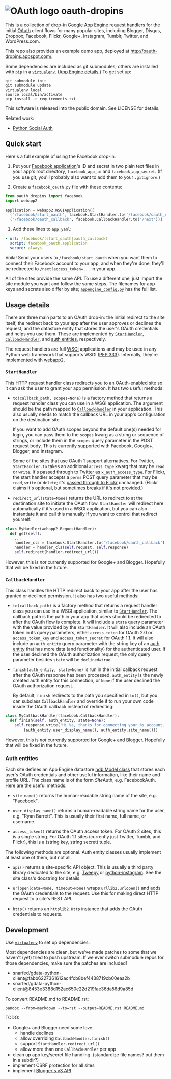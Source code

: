 ![OAuth logo](https://raw.github.com/snarfed/oauth-dropins/master/static/oauth_shiny_128.png)
oauth-dropins
=============

This is a collection of drop-in
[Google App Engine](https://appengine.google.com/) request handlers for the
initial [OAuth](http://oauth.net/) client flows for many popular sites,
including Blogger, Disqus, Dropbox, Facebook, Flickr, Google+, Instagram,
Tumblr, Twitter, and WordPress.com.

This repo also provides an example demo app, deployed at
http://oauth-dropins.appspot.com/.

Some dependencies are included as git submodules; others are installed with
`pip` in a
[`virtualenv`](http://docs.python-guide.org/en/latest/dev/virtualenvs/).
([App Engine details.](https://cloud.google.com/appengine/docs/python/tools/libraries27#vendoring))
To get set up:

```shell
git submodule init
git submodule update
virtualenv local
source local/bin/activate
pip install -r requirements.txt
```

This software is released into the public domain. See LICENSE for details.

Related work:

* [Python Social Auth](http://psa.matiasaguirre.net/)


Quick start
---

Here's a full example of using the Facebook drop-in.

1. Put your [Facebook application](https://developers.facebook.com/apps)'s ID
and secret in two plain text files in your app's root directory,
`facebook_app_id` and `facebook_app_secret`. (If you use git, you'll probably
also want to add them to your `.gitignore`.)

1. Create a `facebook_oauth.py` file with these contents:

```python
from oauth_dropins import facebook
import webapp2

application = webapp2.WSGIApplication([
  ('/facebook/start_oauth', facebook.StartHandler.to('/facebook/oauth_callback')),
  ('/facebook/oauth_callback', facebook.CallbackHandler.to('/next'))]
```

1. Add these lines to `app.yaml`:

```yaml
- url: /facebook/(start_oauth|oauth_callback)
  script: facebook_oauth.application
  secure: always
```

Voila! Send your users to `/facebook/start_oauth` when you want them to connect
their Facebook account to your app, and when they're done, they'll be redirected
to `/next?access_token=...` in your app.

All of the sites provide the same API. To use a different one, just import the
site module you want and follow the same steps. The filenames for app keys and
secrets also differ by site;
[`appengine_config.py`](https://github.com/snarfed/oauth-dropins/blob/master/appengine_config.py)
has the full list.


Usage details
---

There are three main parts to an OAuth drop-in: the initial redirect to the site
itself, the redirect back to your app after the user approves or declines the
request, and the datastore entity that stores the user's OAuth credentials and
helps you use them. These are implemented by [`StartHandler`](#starthandler),
[`CallbackHandler`](#callbackhandler), and [auth entities](#auth-entities),
respectively.

The request handlers are full [WSGI](http://wsgi.org/) applications and may be
used in any Python web framework that supports WSGI
([PEP 333](http://www.python.org/dev/peps/pep-0333/)). Internally, they're
implemented with [webapp2](http://webapp-improved.appspot.com/).


### `StartHandler`

This HTTP request handler class redirects you to an OAuth-enabled site so it can ask
the user to grant your app permission. It has two useful methods:

- `to(callback_path, scopes=None)` is a factory method that returns a request
  handler class you can use in a WSGI application. The argument should be the
  path mapped to [`CallbackHandler`](#callbackhandler) in your application. This
  also usually needs to match the callback URL in your app's configuration on
  the destination site.

  If you want to add OAuth scopes beyond the default one(s) needed for login,
  you can pass them to the `scopes` kwarg as a string or sequence of strings, or
  include them in the `scopes` query parameter in the POST request body. This is
  currently supported with Facebook, Google+, Blogger, and Instagram.

  Some of the sites that use OAuth 1 support alternatives. For Twitter,
  `StartHandler.to` takes an additional `access_type` kwarg that may be `read`
  or `write`. It's passed through to Twitter
  [as `x_auth_access_type`](https://dev.twitter.com/docs/api/1/post/oauth/request_token).
  For Flickr, the start handler accepts a `perms` POST query parameter that may
  be `read`, `write` or `delete`; it's
  [passed through to Flickr](https://www.flickr.com/services/api/auth.oauth.html#authorization)
  unchanged. (Flickr claims it's optional, but
  [sometimes breaks if it's not provided.](http://stackoverflow.com/questions/6517317/flickr-api-error-when-oauth))

- `redirect_url(state=None)` returns the URL to redirect to at the destination
  site to initiate the OAuth flow. `StartHandler` will redirect here
  automatically if it's used in a WSGI application, but you can also instantiate
  it and call this manually if you want to control that redirect yourself:

```python
class MyHandler(webapp2.RequestHandler):
  def get(self):
    ...
    handler_cls = facebook.StartHandler.to('/facebook/oauth_callback')
    handler = handler_cls(self.request, self.response)
    self.redirect(handler.redirect_url())
```

  However, this is *not* currently supported for Google+ and Blogger. Hopefully
  that will be fixed in the future.


### `CallbackHandler`

This class handles the HTTP redirect back to your app after the user has granted
or declined permission. It also has two useful methods:

- `to(callback_path)` is a factory method that returns a request handler class
  you can use in a WSGI application, similar to [`StartHandler`](#starthandler).
  The callback path is the path in your app that users should be redirected to
  after the OAuth flow is complete. It will include a `state` query parameter
  with the value provided by the `StartHandler`. It will also include an OAuth
  token in its query parameters, either `access_token` for OAuth 2.0 or
  `access_token_key` and `access_token_secret` for OAuth 1.1. It will also
  include an `auth_entity` query parameter with the string key of an
  [auth entity](#auth-entities) that has more data (and functionality) for the
  authenticated user. If the user declined the OAuth authorization request, the
  only query parameter besides `state` will be `declined=true`.

- `finish(auth_entity, state=None)` is run in the initial callback request after
  the OAuth response has been processed. `auth_entity` is the newly created auth
  entity for this connection, or `None` if the user declined the OAuth
  authorization request.

  By default, `finish` redirects to the path you specified in `to()`, but you
  can subclass `CallbackHandler` and override it to run your own code inside the
  OAuth callback instead of redirecting:

```python
class MyCallbackHandler(facebook.CallbackHandler):
  def finish(self, auth_entity, state=None):
    self.response.write('Hi %s, thanks for connecting your %s account.' %
        (auth_entity.user_display_name(), auth_entity.site_name()))
```

  However, this is *not* currently supported for Google+ and Blogger. Hopefully
  that will be fixed in the future.

### Auth entities

Each site defines an App Engine datastore
[ndb.Model class](https://developers.google.com/appengine/docs/python/datastore/entities#Python_Kinds_and_identifiers)
that stores each user's OAuth credentials and other useful information, like
their name and profile URL. The class name is of the form <em>Site</em>Auth, e.g.
FacebookAuth. Here are the useful methods:

- `site_name()` returns the human-readable string name of the site, e.g.
  "Facebook".

- `user_display_name()` returns a human-readable string name for the user, e.g.
  "Ryan Barrett". This is usually their first name, full name, or username.

- `access_token()` returns the OAuth access token. For OAuth 2 sites, this is a
  single string. For OAuth 1.1 sites (currently just Twitter, Tumblr, and Flickr),
  this is a (string key, string secret) tuple.

The following methods are optional. Auth entity classes usually implement at
least one of them, but not all.

- `api()` returns a site-specific API object. This is usually a third party
  library dedicated to the site, e.g. [Tweepy](https://github.com/tweepy/tweepy)
  or [python-instagram](https://github.com/Instagram/python-instagram). See the
  site class's docstring for details.

- `urlopen(data=None, timeout=None)` wraps `urllib2.urlopen()` and adds the
  OAuth credentials to the request. Use this for making direct HTTP request to a
  site's REST API.

- `http()` returns an `httplib2.Http` instance that adds the OAuth credentials
  to requests.


Development
---
Use [`virtualenv`]() to set up dependencies:

Most dependencies are clean, but we've made patches to some that we haven't
(yet) tried to push upstream. If we ever switch submodule repos for those
dependencies, make sure the patches are included!

* snarfed/gdata-python-client@fabb6227361612ac4fcb8bef4438719cb00eaa2b
* snarfed/gdata-python-client@8453e3388d152ac650e22d219fae36da56d9a85d

To convert README.md to README.rst:

`pandoc --from=markdown --to=rst --output=README.rst README.md`

TODO:

* Google+ and Blogger need some love:
  * handle declines
  * allow overriding `CallbackHandler.finish()`
  * support `StartHandler.redirect_url()`
  * allow more than one `CallbackHandler` per app
* clean up app key/secret file handling. (standardize file names? put them in a subdir?)
* implement CSRF protection for all sites
* implement [Blogger's v3 API](https://developers.google.com/blogger/docs/3.0/getting_started)
